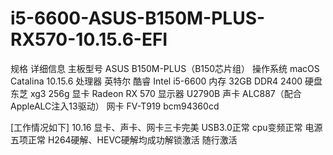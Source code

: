 # i5-6600-ASUS-B150M-PLUS-RX570-10.15.6-EFI

规格	详细信息
主板型号	ASUS B150M-PLUS（B150芯片组）
操作系统	macOS Catalina 10.15.6
处理器	英特尔 酷睿 Intel i5-6600 
内存	32GB DDR4 2400
硬盘	东芝 xg3 256g
显卡	Radeon RX 570
显示器	U2790B
声卡	ALC887（配合AppleALC注入13驱动）
网卡	FV-T919 bcm94360cd


[工作情况如下]
10.16
显卡、声卡、网卡三卡完美
USB3.0正常
cpu变频正常
电源五项正常
H264硬解、HEVC硬解均成功解锁激活
随行激活

